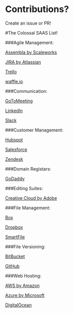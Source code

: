 # Contributions? 
Create an issue or PR!

#The Colossal SAAS List!

###Agile Management:

[Assembla by Scaleworks](https://www.assembla.com/)

[JIRA by Atlassian](https://jira.atlassian.com/secure/Dashboard.jspa)

[Trello](https://trello.com)

[waffle.io](https://waffle.io)

###Communication:

[GoToMeeting](https://www.gotomeeting.com/)

[LinkedIn](https://www.linkedin.com)

[Slack](https://slack.com)

###Customer Management:

[Hubspot](https://www.hubspot.com/)

[Salesforce](https://www.salesforce.com/)

[Zendesk](https://www.zendesk.com/)

###Domain Registars:

[GoDaddy](https://www.godaddy.com)

###Editing Suites:

[Creative Cloud by Adobe](http://www.adobe.com/)

###File Management:

[Box](https://www.box.com/)

[Dropbox](https://www.dropbox.com/)

[SmartFile](https://www.smartfile.com/)

###File Versioning:

[BitBucket](https://bitbucket.org/)

[GitHub](https://github.com/)

###Web Hosting:

[AWS by Amazon](https://aws.amazon.com/)

[Azure by Microsoft](https://azure.com)

[DigitalOcean](https://www.digitalocean.com/)

